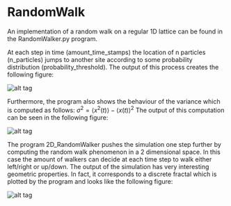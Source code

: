 # RandomWalk

An implementation of a random walk on a regular 1D lattice can be found in the RandomWalker.py program.

At each step in time (amount_time_stamps) the location of n particles (n_particles)
jumps to another site according to some probability distribution (probability_threshold).
The output of this process creates the following figure:

![alt tag](https://user-images.githubusercontent.com/14283557/33336135-4ddd14f2-d46f-11e7-8145-2919ab567402.png)


Furthermore, the program also shows the behaviour of the variance which is computed as follows:
$\sigma^2 = \langle x^2(t) \rangle - \langle x(t) \rangle^2$
The output of this computation can be seen in the following figure:

![alt tag](https://user-images.githubusercontent.com/14283557/33336178-6c7799c8-d46f-11e7-8d7b-5bc7aaa57cdf.png)

The program 2D_RandomWalker pushes the simulation one step further by computing the random walk phenomenon in a 
2 dimensional space. In this case the amount of walkers can decide at each time step to walk either left/right or up/down.
The output of the simulation has very interesting geometric properties. In fact, it corresponds to a discrete fractal which is plotted by the program and looks like the following figure:

![alt tag](https://user-images.githubusercontent.com/14283557/33526514-f6336328-d842-11e7-9d5b-ec97cef7c870.png)
